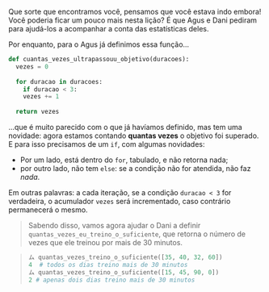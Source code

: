 Que sorte que encontramos você, pensamos que você estava indo embora! Você poderia ficar um pouco mais nesta lição? É que Agus e Dani pediram para ajudá-los a acompanhar a conta das estatísticas deles.

Por enquanto, para o Agus já definimos essa função...


```python
def cuantas_vezes_ultrapassouu_objetivo(duracoes):
  vezes = 0
 
  for duracao in duracoes:
	if duracao < 3:
  	vezes += 1
    
  return vezes
```

...que é muito parecido com o que já havíamos definido, mas tem uma novidade: agora estamos contando **quantas vezes** o objetivo foi superado. E para isso precisamos de um `if`, com algumas novidades:

  * Por um lado, está dentro do `for`, tabulado, e não retorna nada;
  * por outro lado, não tem `else`: se a condição não for atendida, não faz _nada_.

Em outras palavras: a cada iteração, se a condição `duracao < 3` for verdadeira, o acumulador `vezes` será incrementado, caso contrário permanecerá o mesmo.

> Sabendo disso, vamos agora ajudar o Dani a definir `quantas_vezes_eu_treino_o_suficiente`, que retorna o número de vezes que ele treinou por mais de 30 minutos.

>
> ```python
> ム quantas_vezes_treino_o_suficiente([35, 40, 32, 60])
> 4  # todos os dias treino mais de 30 minutos
> ム quantas_vezes_treino_o_suficiente([15, 45, 90, 0])
> 2 # apenas dois dias treino mais de 30 minutos
> ```
